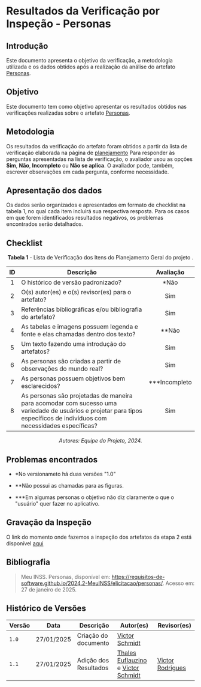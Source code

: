 # Resultados da Verificação por Inspeção - Personas

## Introdução

Este documento apresenta o objetivo da verificação, a metodologia utilizada e os dados obtidos após a realização da análise do artefato [Personas](https://requisitos-de-software.github.io/2024.2-MeuINSS/elicitacao/personas/).

## Objetivo

Este documento tem como objetivo apresentar os resultados obtidos nas verificações realizadas sobre o artefato [Personas](https://requisitos-de-software.github.io/2024.2-MeuINSS/elicitacao/personas/).

## Metodologia

Os resultados da verificação do artefato foram obtidos a partir da lista de verificação elaborada na página de [planejamento](../entrega2/planej2-e2.md) Para responder às perguntas apresentadas na lista de verificação, o avaliador usou as opções **Sim**, **Não**, **Incompleto** ou **Não se aplica**. O avaliador pode, também, escrever observações em cada pergunta, conforme necessidade.

## Apresentação dos dados

Os dados serão organizados e apresentados em formato de checklist na tabela 1, no qual cada item incluirá sua respectiva resposta. Para os casos em que forem identificados resultados negativos, os problemas encontrados serão detalhados.

## Checklist

<center>

**Tabela 1** - Lista de Verificação dos Itens do Planejamento Geral do projeto .

|        ID        | Descrição                                                                                                           | Avaliação  |
| :--------------: | ------------------------------------------------------------------------------------------------------------------- | :--------: | 
| 1 | O histórico de versão padronizado? | *Não |
| 2 | O(s) autor(es) e o(s) revisor(es) para o artefato? | Sim |
| 3 | Referências bibliográficas e/ou bibliografia do artefato? | Sim |
| 4 | As tabelas e imagens possuem legenda e fonte e elas chamadas dentro dos texto? | **Não |
| 5 | Um texto fazendo uma introdução do artefatos? | Sim |
| 6 | As personas são criadas a partir de observações do mundo real? | Sim |
| 7 | As personas possuem objetivos bem esclarecidos? | ***Incompleto |
| 8 | As personas são projetadas de maneira para acomodar com sucesso uma variedade de usuários e projetar para tipos específicos de indivíduos com necessidades específicas? | Sim |

_Autores: Equipe do Projeto, 2024._

</center>

## Problemas encontrados

- *No versionameto há duas versões "1.0"

- **Não possui as chamadas para as figuras.

- ***Em algumas personas o objetivo não diz claramente o que o "usuário" quer fazer no aplicativo.

## Gravação da Inspeção

O link do momento onde fazemos a inspeção dos artefatos da etapa 2 está disponível [aqui](https://youtu.be/Ya5oS1VJNi8?t=730) 

## Bibliografia

> Meu INSS. Personas, disponível em: https://requisitos-de-software.github.io/2024.2-MeuINSS/elicitacao/personas/. Acesso em: 27 de janeiro de 2025.

## Histórico de Versões

| Versão  | Data | Descrição | Autor(es) | Revisor(es) |
| -------- | ------ | ------ | ---------- | ---------- |
| `1.0` | 27/01/2025 | Criação do documento  | [Victor Schmidt](https://github.com/moonshinerd) |  |
| `1.1` | 27/01/2025 | Adição dos Resultados  | [Thales Euflauzino](https://github.com/thaleseuflauzino) e [Victor Schmidt](https://github.com/moonshinerd) | [Victor Rodrigues](https://github.com/ViictorHugoo) |
